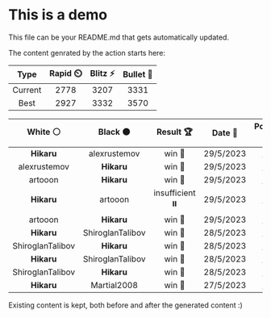 # This is a demo

This file can be your README.md that gets automatically updated.

The content genrated by the action starts here:

<!--START_SECTION:chessStats-->
<!-- Automatically generated with https://github.com/Balastrong/chess-stats-action -->

| Type | Rapid ⏲️ | Blitz ⚡ | Bullet 🔫 |
|:---:|:---:|:---:|:---:|
| Current | 2778 | 3207 | 3331 |
| Best | 2927 | 3332 | 3570 |

| White ⚪ | Black ⚫ | Result 🏆 | Date 📅 | Position 🗺️ | Type 🕕 |
|:---:|:---:|:---:|:---:|:---:|:---:|
| **Hikaru** | alexrustemov | win 🥇 | 29/5/2023 | <a href="http://www.ee.unb.ca/cgi-bin/tervo/fen.pl?select=R7/8/8/P7/2P3kp/8/r4P2/6K1 b - -">Link</a> | Blitz |
| alexrustemov | **Hikaru** | win 🥇 | 29/5/2023 | <a href="http://www.ee.unb.ca/cgi-bin/tervo/fen.pl?select=8/8/R2bk1p1/3n1p2/5PPp/5K1P/8/8 w - -">Link</a> | Blitz |
| artooon | **Hikaru** | win 🥇 | 29/5/2023 | <a href="http://www.ee.unb.ca/cgi-bin/tervo/fen.pl?select=6k1/pppq1p1p/6p1/2PP4/1P6/P1r2NnP/3Q2P1/6K1 w - -">Link</a> | Blitz |
| **Hikaru** | artooon | insufficient ⏸️ | 29/5/2023 | <a href="http://www.ee.unb.ca/cgi-bin/tervo/fen.pl?select=8/8/1K5k/8/8/8/8/8 w - -">Link</a> | Blitz |
| artooon | **Hikaru** | win 🥇 | 29/5/2023 | <a href="http://www.ee.unb.ca/cgi-bin/tervo/fen.pl?select=4r1k1/p1P2pp1/1q6/7p/3Q4/P6P/5KP1/8 b - -">Link</a> | Blitz |
| **Hikaru** | ShiroglanTalibov | win 🥇 | 28/5/2023 | <a href="http://www.ee.unb.ca/cgi-bin/tervo/fen.pl?select=8/8/4K1k1/R5P1/P7/1P1r4/8/8 b - -">Link</a> | Blitz |
| ShiroglanTalibov | **Hikaru** | win 🥇 | 28/5/2023 | <a href="http://www.ee.unb.ca/cgi-bin/tervo/fen.pl?select=8/8/2k5/4R3/P3PK2/7r/8/8 w - -">Link</a> | Blitz |
| **Hikaru** | ShiroglanTalibov | win 🥇 | 28/5/2023 | <a href="http://www.ee.unb.ca/cgi-bin/tervo/fen.pl?select=R5k1/3R1r2/1p4p1/2q2r2/8/2Q4P/6P1/7K b - -">Link</a> | Blitz |
| ShiroglanTalibov | **Hikaru** | win 🥇 | 28/5/2023 | <a href="http://www.ee.unb.ca/cgi-bin/tervo/fen.pl?select=8/6R1/6p1/8/6P1/2b4r/1K4k1/8 w - -">Link</a> | Blitz |
| **Hikaru** | Martial2008 | win 🥇 | 27/5/2023 | <a href="http://www.ee.unb.ca/cgi-bin/tervo/fen.pl?select=7k/4Q3/p5P1/3q4/8/5PK1/8/8 b - -">Link</a> | Blitz |

<!--END_SECTION:chessStats-->

Existing content is kept, both before and after the generated content :)
